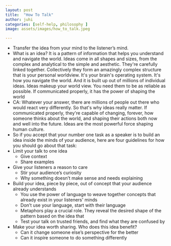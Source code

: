 ```yaml
---
layout: post
title:  "How To Talk"
author: juhi
categories: [self-help, philosophy ]
image: assets/images/how_to_talk.jpeg

---
```


*   Transfer the idea from your mind to the listener’s mind.
*   What is an idea? It is a pattern of information that helps you understand and navigate the world. Ideas come in all shapes and sizes, from the complex and analytical to the simple and aesthetic. They're carefully linked together. Collectively they form an amazingly complex structure that is your personal worldview. It's your brain's operating system. It's how you navigate the world. And it is built up out of millions of individual ideas. Ideas makeup your world view. You need them to be as reliable as possible. If communicated properly, it has the power of shaping the world
*   CA: Whatever your answer, there are millions of people out there who would react very differently. So that's why ideas really matter. If communicated properly, they're capable of changing, forever, how someone thinks about the world, and shaping their actions both now and well into the future. Ideas are the most powerful force shaping human culture.
*   So if you accept that your number one task as a speaker is to build an idea inside the minds of your audience, here are four guidelines for how you should go about that task:
*   Limit your talk to one idea
    *   Give context
    *   Share examples
*   Give your listeners a reason to care
    *   Stir your audience’s curiosity
    *   Why something doesn’t make sense and needs explaining
*   Build your idea, piece by piece, out of concept that your audience already understands
    *   You use the power of language to weave together concepts that already exist in your listeners' minds
    *   Don’t use your language, start with their language
    *   Metaphors play a crucial role. They reveal the desired shape of the pattern based on the idea that
    *   Test your talk on trusted friends, and find what they are confused by
*   Make your idea worth sharing. Who does this idea benefit?
    *   Can it change someone else’s perspective for the better
    *   Can it inspire someone to do something differently
